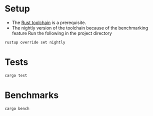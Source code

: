 # Setup

- The [Rust toolchain][toolchain] is a prerequisite.
- The nightly version of the toolchain because of the benchmarking feature
  Run the following in the project directory

```
rustup override set nightly
```

# Tests

```
cargo test
```

# Benchmarks

```
cargo bench
```

[toolchain]: https://rustup.rs
